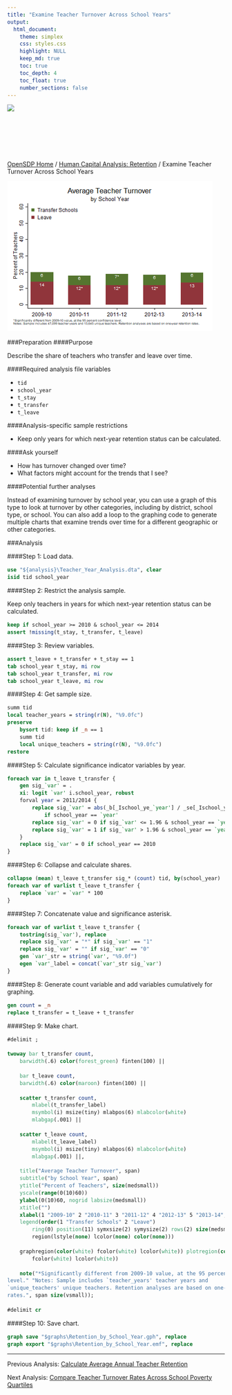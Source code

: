 ```yaml
---
title: "Examine Teacher Turnover Across School Years"
output: 
  html_document:
    theme: simplex
    css: styles.css
    highlight: NULL
    keep_md: true
    toc: true
    toc_depth: 4
    toc_float: true
    number_sections: false
---
```







<div class="navbar navbar-default navbar-fixed-top" id="logo">
<div class="container">
<img src="OpenSDP-Banner_crimson.jpg" style="display: block; margin: 0 auto; height: 115px;">
</div>
</div>

[OpenSDP Home](http://opensdp.github.io) / [Human Capital Analysis: Retention](Human_Capital_Analysis_Retention.html) / Examine Teacher Turnover Across School Years

![](Teacher_Turnover_by_School_Year.png)

###Preparation
####Purpose

Describe the share of teachers who transfer and leave over time.

####Required analysis file variables

 - `tid`
 - `school_year`
 - `t_stay`
 - `t_transfer`
 - `t_leave`


####Analysis-specific sample restrictions

 - Keep only years for which next-year retention status can be calculated.


####Ask yourself

 - How has turnover changed over time?
 - What factors might account for the trends that I see?


####Potential further analyses

Instead of examining turnover by school year, you can use a graph of this type to look at turnover by other categories, including by district, school type, or school. You can also add a loop to the graphing code to generate multiple charts that examine trends over time for a different geographic or other categories.

###Analysis

####Step 1: Load data.


```stata
use "${analysis}\Teacher_Year_Analysis.dta", clear
isid tid school_year
```


####Step 2: Restrict the analysis sample.

Keep only teachers in years for which next-year retention status can be calculated.


```stata
keep if school_year >= 2010 & school_year <= 2014 
assert !missing(t_stay, t_transfer, t_leave)
```


####Step 3: Review variables.


```stata
assert t_leave + t_transfer + t_stay == 1
tab school_year t_stay, mi row
tab school_year t_transfer, mi row
tab school_year t_leave, mi row
```


####Step 4: Get sample size.


```stata
summ tid
local teacher_years = string(r(N), "%9.0fc")
preserve
	bysort tid: keep if _n == 1
	summ tid
	local unique_teachers = string(r(N), "%9.0fc")
restore
```


####Step 5: Calculate significance indicator variables by year.


```stata
foreach var in t_leave t_transfer {
	gen sig_`var' = .
	xi: logit `var' i.school_year, robust
	forval year = 2011/2014 {
		replace sig_`var' = abs(_b[_Ischool_ye_`year'] / _se[_Ischool_ye_`year']) ///
			if school_year == `year'
		replace sig_`var' = 0 if sig_`var' <= 1.96 & school_year == `year'
		replace sig_`var' = 1 if sig_`var' > 1.96 & school_year == `year'
	}
	replace sig_`var' = 0 if school_year == 2010
}
```


####Step 6: Collapse and calculate shares.


```stata
collapse (mean) t_leave t_transfer sig_* (count) tid, by(school_year)
foreach var of varlist t_leave t_transfer {
	replace `var' = `var' * 100
}
```


####Step 7: Concatenate value and significance asterisk.


```stata
foreach var of varlist t_leave t_transfer {
	tostring(sig_`var'), replace
	replace sig_`var' = "*" if sig_`var' == "1"
	replace sig_`var' = "" if sig_`var' == "0"
	gen `var'_str = string(`var', "%9.0f")
	egen `var'_label = concat(`var'_str sig_`var')
}
```


####Step 8: Generate count variable and add variables cumulatively for graphing.


```stata
gen count = _n
replace t_transfer = t_leave + t_transfer
```


####Step 9: Make chart.


```stata
#delimit ;

twoway bar t_transfer count,
	barwidth(.6) color(forest_green) finten(100) ||
	
	bar t_leave count,
	barwidth(.6) color(maroon) finten(100) ||
	
	scatter t_transfer count,
		mlabel(t_transfer_label) 
		msymbol(i) msize(tiny) mlabpos(6) mlabcolor(white) 
		mlabgap(.001) ||

	scatter t_leave count,
		mlabel(t_leave_label) 
		msymbol(i) msize(tiny) mlabpos(6) mlabcolor(white) 
		mlabgap(.001) ||,
		
	title("Average Teacher Turnover", span)
	subtitle("by School Year", span)  
	ytitle("Percent of Teachers", size(medsmall)) 
	yscale(range(0(10)60)) 
	ylabel(0(10)60, nogrid labsize(medsmall)) 
	xtitle("")
	xlabel(1 "2009-10" 2 "2010-11" 3 "2011-12" 4 "2012-13" 5 "2013-14", labsize(medsmall))
	legend(order(1 "Transfer Schools" 2 "Leave")
		ring(0) position(11) symxsize(2) symysize(2) rows(2) size(medsmall) 
		region(lstyle(none) lcolor(none) color(none))) 
	
	graphregion(color(white) fcolor(white) lcolor(white)) plotregion(color(white) 
		fcolor(white) lcolor(white))
	
	note("*Significantly different from 2009-10 value, at the 95 percent confidence
level." "Notes: Sample includes `teacher_years' teacher years and
`unique_teachers' unique teachers. Retention analyses are based on one-year retention
rates.", span size(vsmall)); 

#delimit cr
```


####Step 10: Save chart.


```stata
graph save "$graphs\Retention_by_School_Year.gph", replace 
graph export "$graphs\Retention_by_School_Year.emf", replace
```



---

Previous Analysis: [Calculate Average Annual Teacher Retention](Average_Annual_Teacher_Retention.html)

Next Analysis: [Compare Teacher Turnover Rates Across School Poverty Quartiles](Teacher_Turnover_by_School_Poverty_Quartile.html)
